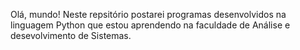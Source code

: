 Olá, mundo!
Neste repsitório postarei programas desenvolvidos na linguagem Python que estou aprendendo na faculdade de Análise e desevolvimento de Sistemas.